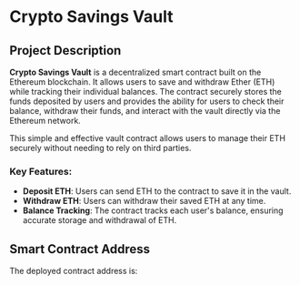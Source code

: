 # Crypto Savings Vault

## Project Description

**Crypto Savings Vault** is a decentralized smart contract built on the Ethereum blockchain. It allows users to save and withdraw Ether (ETH) while tracking their individual balances. The contract securely stores the funds deposited by users and provides the ability for users to check their balance, withdraw their funds, and interact with the vault directly via the Ethereum network.

This simple and effective vault contract allows users to manage their ETH securely without needing to rely on third parties.

### Key Features:
- **Deposit ETH**: Users can send ETH to the contract to save it in the vault.
- **Withdraw ETH**: Users can withdraw their saved ETH at any time.
- **Balance Tracking**: The contract tracks each user's balance, ensuring accurate storage and withdrawal of ETH.

## Smart Contract Address

The deployed contract address is:
